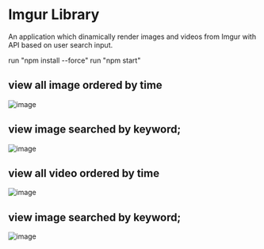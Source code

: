 # Imgur Library

An application which dinamically render images and videos from Imgur with API based on user search input.

run "npm install --force"
run "npm start"

## view all image ordered by time
![image](https://github.com/DorisWu5410/ImgurLibrary/screenshot/image_all.png)

## view image searched by keyword;
![image](https://github.com/DorisWu5410/ImgurLibrary/screenshot/image_keyword.png)

## view all video ordered by time
![image](https://github.com/DorisWu5410/ImgurLibrary/screenshot/video_all.png)

## view image searched by keyword;
![image](https://github.com/DorisWu5410/ImgurLibrary/screenshot/video_keyword.png)
